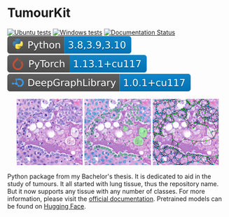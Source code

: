 # TumourKit
[![Ubuntu tests](https://github.com/Jerry-Master/lung-tumour-study/actions/workflows/pytest-ubuntu.yml/badge.svg)](https://github.com/Jerry-Master/lung-tumour-study/actions/workflows/pytest-ubuntu.yml) [![Windows tests](https://github.com/Jerry-Master/lung-tumour-study/actions/workflows/pytest-windows.yml/badge.svg)](https://github.com/Jerry-Master/lung-tumour-study/actions/workflows/pytest-windows.yml) [![Documentation Status](https://readthedocs.org/projects/lung-tumour-study/badge/?version=latest)](https://lung-tumour-study.readthedocs.io/en/latest/?badge=latest) [![pyversion](https://raw.githubusercontent.com/Jerry-Master/badges/main/py_versions.svg)](https://www.python.org/) [![torchversion](https://raw.githubusercontent.com/Jerry-Master/badges/main/torch_version.svg)](https://pytorch.org/) [![dglversion](https://raw.githubusercontent.com/Jerry-Master/badges/main/dgl-1.0.1.svg)](https://www.dgl.ai/)

<p align="middle">
  <img src="docs/source/imgs/example.png" width="30%" />
  <img src="docs/source/imgs/overlay.png" width="30%" /> 
  <img src="docs/source/imgs/graph-overlay.png" width="30%" />
</p>

Python package from my Bachelor's thesis. It is dedicated to aid in the study of tumours. It all started with lung tissue, thus the repository name. But it now supports any tissue with any number of classes. For more information, please visit the [official documentation](https://lung-tumour-study.readthedocs.io/en/latest/index.html). Pretrained models can be found on [Hugging Face](https://huggingface.co/Jerry-Master/Hovernet-plus-Graphs).


